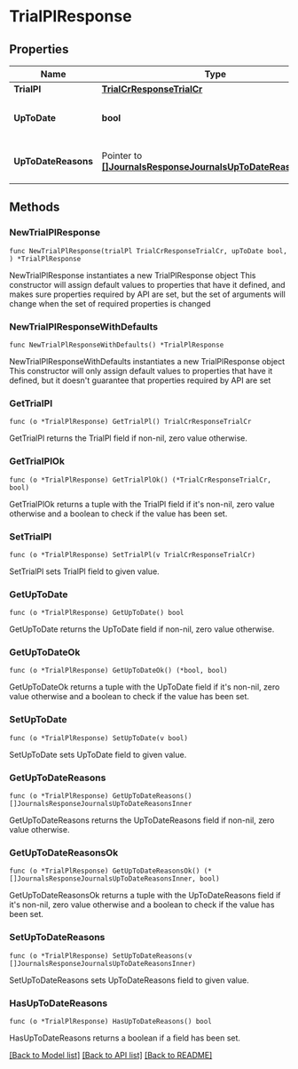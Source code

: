# TrialPlResponse

## Properties

Name | Type | Description | Notes
------------ | ------------- | ------------- | -------------
**TrialPl** | [**TrialCrResponseTrialCr**](TrialCrResponseTrialCr.md) |  | 
**UpToDate** | **bool** | 集計結果が最新かどうか | 
**UpToDateReasons** | Pointer to [**[]JournalsResponseJournalsUpToDateReasonsInner**](JournalsResponseJournalsUpToDateReasonsInner.md) | 集計が最新でない場合の要因情報 | [optional] 

## Methods

### NewTrialPlResponse

`func NewTrialPlResponse(trialPl TrialCrResponseTrialCr, upToDate bool, ) *TrialPlResponse`

NewTrialPlResponse instantiates a new TrialPlResponse object
This constructor will assign default values to properties that have it defined,
and makes sure properties required by API are set, but the set of arguments
will change when the set of required properties is changed

### NewTrialPlResponseWithDefaults

`func NewTrialPlResponseWithDefaults() *TrialPlResponse`

NewTrialPlResponseWithDefaults instantiates a new TrialPlResponse object
This constructor will only assign default values to properties that have it defined,
but it doesn't guarantee that properties required by API are set

### GetTrialPl

`func (o *TrialPlResponse) GetTrialPl() TrialCrResponseTrialCr`

GetTrialPl returns the TrialPl field if non-nil, zero value otherwise.

### GetTrialPlOk

`func (o *TrialPlResponse) GetTrialPlOk() (*TrialCrResponseTrialCr, bool)`

GetTrialPlOk returns a tuple with the TrialPl field if it's non-nil, zero value otherwise
and a boolean to check if the value has been set.

### SetTrialPl

`func (o *TrialPlResponse) SetTrialPl(v TrialCrResponseTrialCr)`

SetTrialPl sets TrialPl field to given value.


### GetUpToDate

`func (o *TrialPlResponse) GetUpToDate() bool`

GetUpToDate returns the UpToDate field if non-nil, zero value otherwise.

### GetUpToDateOk

`func (o *TrialPlResponse) GetUpToDateOk() (*bool, bool)`

GetUpToDateOk returns a tuple with the UpToDate field if it's non-nil, zero value otherwise
and a boolean to check if the value has been set.

### SetUpToDate

`func (o *TrialPlResponse) SetUpToDate(v bool)`

SetUpToDate sets UpToDate field to given value.


### GetUpToDateReasons

`func (o *TrialPlResponse) GetUpToDateReasons() []JournalsResponseJournalsUpToDateReasonsInner`

GetUpToDateReasons returns the UpToDateReasons field if non-nil, zero value otherwise.

### GetUpToDateReasonsOk

`func (o *TrialPlResponse) GetUpToDateReasonsOk() (*[]JournalsResponseJournalsUpToDateReasonsInner, bool)`

GetUpToDateReasonsOk returns a tuple with the UpToDateReasons field if it's non-nil, zero value otherwise
and a boolean to check if the value has been set.

### SetUpToDateReasons

`func (o *TrialPlResponse) SetUpToDateReasons(v []JournalsResponseJournalsUpToDateReasonsInner)`

SetUpToDateReasons sets UpToDateReasons field to given value.

### HasUpToDateReasons

`func (o *TrialPlResponse) HasUpToDateReasons() bool`

HasUpToDateReasons returns a boolean if a field has been set.


[[Back to Model list]](../README.md#documentation-for-models) [[Back to API list]](../README.md#documentation-for-api-endpoints) [[Back to README]](../README.md)


